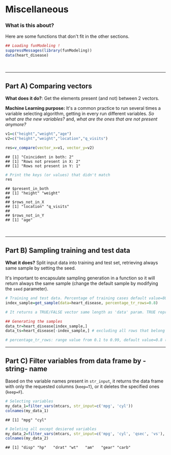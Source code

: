Miscellaneous
====

### What is this about?

Here are some functions that don't fit in the other sections.





```r
## Loading funModeling !
suppressMessages(library(funModeling))
data(heart_disease)
```


<br>

-----------------------

## Part A) Comparing vectors

**What does it do?**: Get the elements present (and not) between 2 vectors.

**Machine Learning purpose:** It's a common practice to run several times a variable selecting algorithm, getting in every run different variables. _So what are the new variables?_ and, _what are the ones that are not present anymore?_


```r
v1=c("height","weight","age")
v2=c("height","weight","location","q_visits")

res=v_compare(vector_x=v1, vector_y=v2)
```

```
## [1] "Coincident in both: 2"
## [1] "Rows not present in X: 2"
## [1] "Rows not present in Y: 1"
```

```r
# Print the keys (or values) that didn't match
res
```

```
## $present_in_both
## [1] "height" "weight"
## 
## $rows_not_in_X
## [1] "location" "q_visits"
## 
## $rows_not_in_Y
## [1] "age"
```

<br>

-----------------------

## Part B) Sampling training and test data

**What it does?** Split input data into training and test set, retrieving always same sample by setting the seed.

It's important to encapsulate sampling generation in a function so it will return always the same sample (change the default sample by modifying the `seed` parameter).


```r
# Training and test data. Percentage of training cases default value=80%.
index_sample=get_sample(data=heart_disease, percentage_tr_rows=0.8)

# It returns a TRUE/FALSE vector same length as 'data' param. TRUE represents that that particular will be hold for training data

## Generating the samples
data_tr=heart_disease[index_sample,]
data_ts=heart_disease[-index_sample,] # excluding all rows that belong to training

# percentage_tr_rows: range value from 0.1 to 0.99, default value=0.8 (80 percent of training data)
```

-----------------------

## Part C) Filter variables from data frame by -string- name

Based on the variable names present in `str_input`, it returns the data frame with only the requested columns (`keep=T`), or it deletes the specified ones (`keep=F`).


```r
# Selecting variables
my_data_1=filter_vars(mtcars, str_input=c('mpg', 'cyl'))
colnames(my_data_1)
```

```
## [1] "mpg" "cyl"
```

```r
# Deleting all except desiered variables
my_data_2=filter_vars(mtcars, str_input=c('mpg', 'cyl', 'qsec', 'vs'), keep=FALSE)
colnames(my_data_2)
```

```
## [1] "disp" "hp"   "drat" "wt"   "am"   "gear" "carb"
```
